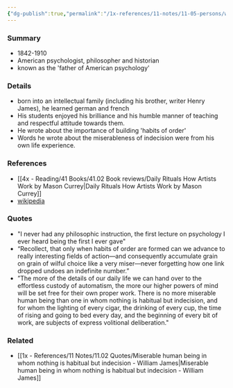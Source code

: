 ```yaml
---
{"dg-publish":true,"permalink":"/1x-references/11-notes/11-05-persons/william-james/","title":"William James","noteIcon":""}
---
```



### Summary
- 1842-1910
- American psychologist, philosopher and historian
- known as the 'father of American psychology'

### Details
- born into an intellectual family (including his brother, writer Henry James), he learned german and french
- His students enjoyed his brilliance and his humble manner of teaching and respectful attitude towards them.
- He wrote about the importance of building 'habits of order'
- Words he wrote about the miserableness of indecision were from his own life experience.

### References
- [[4x - Reading/41 Books/41.02 Book reviews/Daily Rituals How Artists Work by Mason Currey\|Daily Rituals How Artists Work by Mason Currey]]
- [wikipedia](https://en.wikipedia.org/wiki/William_James)

### Quotes
- "I never had any philosophic instruction, the first lecture on psychology I ever heard being the first I ever gave"
- “Recollect, that only when habits of order are formed can we advance to really interesting fields of action—and consequently accumulate grain on grain of wilful choice like a very miser—never forgetting how one link dropped undoes an indefinite number.” 
- ”The more of the details of our daily life we can hand over to the effortless custody of automatism, the more our higher powers of mind will be set free for their own proper work. There is no more miserable human being than one in whom nothing is habitual but indecision, and for whom the lighting of every cigar, the drinking of every cup, the time of rising and going to bed every day, and the beginning of every bit of work, are subjects of express volitional deliberation." 

### Related
- [[1x - References/11 Notes/11.02 Quotes/Miserable human being in whom nothing is habitual but indecision - William James\|Miserable human being in whom nothing is habitual but indecision - William James]]
